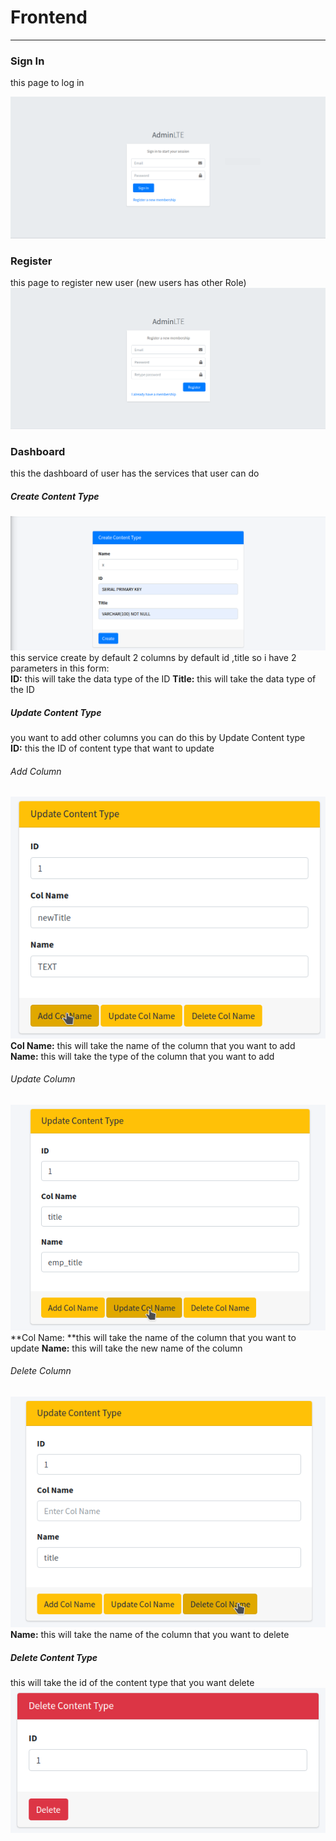 # Frontend
----------------

### Sign In
this page to log in

![](https://github.com/mohamedsayedaz/frontend/blob/main/images/1.png?raw=true)

### Register
this page to register new user (new users has other Role)
![](https://github.com/mohamedsayedaz/frontend/blob/main/images/2.png?raw=true)

### Dashboard
this the dashboard of user has the services that user can do

##### Create Content Type
![](https://github.com/mohamedsayedaz/frontend/blob/main/images/create_ct.png?raw=true)
this service create by default 2 columns by default id ,title so i have 2 parameters in this form:<br/>
**ID:** this will take the data type of the ID
**Title:** this will take the data type of the ID

##### Update Content Type
you want to add other columns you can do this by Update Content type<br/>
**ID:** this the ID of content type that want to update

###### Add Column
![](https://github.com/mohamedsayedaz/frontend/blob/main/images/addCol.png?raw=true)<br/>
**Col Name:** this will take the name of the column that you want to add
**Name:** this will take the type of the column that you want to add

###### Update Column
![](https://github.com/mohamedsayedaz/frontend/blob/main/images/updateCol.png?raw=true)<br/>
**Col Name: **this will take the name of the column that you want to update
**Name:** this will take the new name of the column

###### Delete Column
![](https://github.com/mohamedsayedaz/frontend/blob/main/images/deleteCol.png?raw=true)<br/>
**Name:** this will take the name of the column that you want to delete

##### Delete Content Type
this will take the id of the content type that you want delete
![](https://github.com/mohamedsayedaz/frontend/blob/main/images/delete.png?raw=true)

